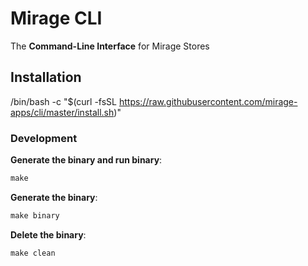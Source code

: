 # Mirage CLI

The **Command-Line Interface** for Mirage Stores

## Installation
/bin/bash -c "$(curl -fsSL https://raw.githubusercontent.com/mirage-apps/cli/master/install.sh)"


### Development
**Generate the binary and run binary**:
```cpp
make
```

**Generate the binary**:
```cpp
make binary
```

**Delete the binary**:
```cpp
make clean
```
